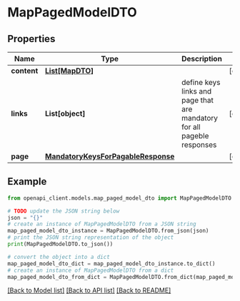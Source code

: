 # MapPagedModelDTO


## Properties

Name | Type | Description | Notes
------------ | ------------- | ------------- | -------------
**content** | [**List[MapDTO]**](MapDTO.md) |  | [optional] 
**links** | **List[object]** | define keys links and page that are mandatory for all pageble responses | [optional] 
**page** | [**MandatoryKeysForPagableResponse**](MandatoryKeysForPagableResponse.md) |  | [optional] 

## Example

```python
from openapi_client.models.map_paged_model_dto import MapPagedModelDTO

# TODO update the JSON string below
json = "{}"
# create an instance of MapPagedModelDTO from a JSON string
map_paged_model_dto_instance = MapPagedModelDTO.from_json(json)
# print the JSON string representation of the object
print(MapPagedModelDTO.to_json())

# convert the object into a dict
map_paged_model_dto_dict = map_paged_model_dto_instance.to_dict()
# create an instance of MapPagedModelDTO from a dict
map_paged_model_dto_from_dict = MapPagedModelDTO.from_dict(map_paged_model_dto_dict)
```
[[Back to Model list]](../README.md#documentation-for-models) [[Back to API list]](../README.md#documentation-for-api-endpoints) [[Back to README]](../README.md)


